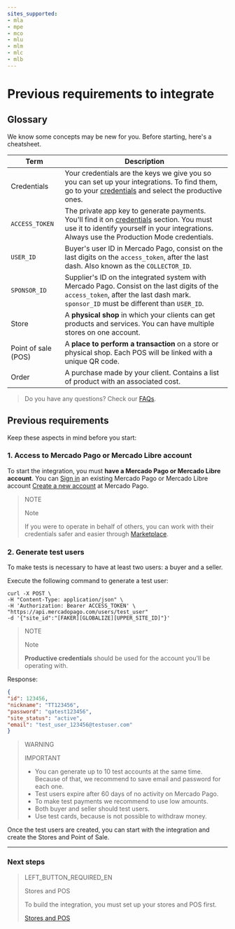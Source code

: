 ```yaml
---
sites_supported:
- mla
- mpe
- mco
- mlu
- mlm
- mlc
- mlb
---
```


# Previous requirements to integrate

## Glossary

We know some concepts may be new for you. Before starting, here's a cheatsheet.

| Term | Description |
| --- | --- |
| Credentials | Your credentials are the keys we give you so you can set up your integrations. To find them, go to your [credentials]([FAKER][CREDENTIALS][URL]) and select the productive ones. |
| `ACCESS_TOKEN` | The private app key to generate payments. You'll find it on [credentials]([FAKER][CREDENTIALS][URL]) section. You must use it to identify yourself in your integrations. Always use the Production Mode credentials. |
| `USER_ID` | Buyer's user ID in Mercado Pago, consist on the last digits on the `access_token`, after the last dash. Also known as the `COLLECTOR_ID`. |
| `SPONSOR_ID` | Supplier's ID on the integrated system with Mercado Pago. Consist on the last digits of the `access_token`, after the last dash mark. `sponsor_ID` must be different than `USER_ID`. |
| Store | A **physical shop** in which your clients can get products and services. You can have multiple stores on one account. |
| Point of sale (POS) | A **place to perform a transaction** on a store or physical shop. Each POS will be linked with a unique QR code. |
| Order | A purchase made by your client. Contains a list of product with an associated cost. |

> Do you have any questions? Check our [FAQs](https://www.mercadopago[FAKER][URL][DOMAIN]/developers/en/guides/resources/faqs/credentials).

## Previous requirements

Keep these aspects in mind before you start:

### 1. Access to Mercado Pago or Mercado Libre account

To start the integration, you must **have a Mercado Pago or Mercado Libre account**. 
You can [Sign in](https://www.mercadolibre.com/jms/[FAKER][GLOBALIZE][SITE_ID]/lgz/login?platform_id=mp&go=https://www.mercadopago[FAKER][URL][DOMAIN]/developers/es/guides/overview) an existing Mercado Pago or Mercado Libre account [Create a new account](https://www.mercadopago[FAKER][URL][DOMAIN]) at Mercado Pago.

> NOTE
> 
> Note
> 
> If you were to operate in behalf of others, you can work with their credentials safer and easier through [Marketplace](https://www.mercadopago[FAKER][URL][DOMAIN]/developers/en/guides/online-payments/marketplace/checkout-api/introduction).

### 2. Generate test users

To make tests is necessary to have at least two users: a buyer and a seller. 

Execute the following command to generate a test user:

```curl
curl -X POST \
-H "Content-Type: application/json" \
-H 'Authorization: Bearer ACCESS_TOKEN' \
"https://api.mercadopago.com/users/test_user"
-d '{"site_id":"[FAKER][GLOBALIZE][UPPER_SITE_ID]"}'
```

> NOTE
> 
> Note
> 
> **Productive credentials** should be used for the account you'll be operating with.

Response:

```json
{
"id": 123456,
"nickname": "TT123456",
"password": "qatest123456",
"site_status": "active",
"email": "test_user_123456@testuser.com"
}
```

> WARNING
> 
> IMPORTANT
> 
> * You can generate up to 10 test accounts at the same time. Because of that, we recommend to save email and password for each one. 
> * Test users expire after 60 days of no activity on Mercado Pago.
> * To make test payments we recommend to use low amounts. 
> * Both buyer and seller should test users. 
> * Use test cards, because is not possible to withdraw money. 

Once the test users are created, you can start with the integration and create the Stores and Point of Sale.

---
### Next steps


> LEFT_BUTTON_REQUIRED_EN
>
> Stores and POS
>
> To build the integration, you must set up your stores and POS first.
>
> [Stores and POS](https://www.mercadopago[FAKER][URL][DOMAIN]/developers/en/guides/in-person-payments/qr-code/stores-pos)
